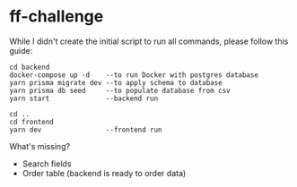 # ff-challenge

While I didn't create the initial script to run all commands, please follow this guide:

```
cd backend
docker-compose up -d    --to run Docker with postgres database
yarn prisma migrate dev --to apply schema to database
yarn prisma db seed     --to populate database from csv
yarn start              --backend run

cd ..
cd frontend
yarn dev                --frontend run
```

What's missing?
- Search fields
- Order table (backend is ready to order data)
